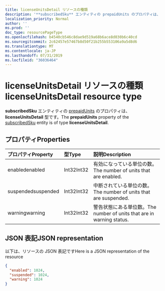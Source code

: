 ```yaml
---
title: licenseUnitsDetail リソースの種類
description: '**subscribedSku** エンティティの prepaidUnits のプロパティは、**licenseUnitsDetail** 型です。'
localization_priority: Normal
author: ''
ms.prod: ''
doc_type: resourcePageType
ms.openlocfilehash: b4540cb546c8dae9d519a68b6ace8d030b6c40cd
ms.sourcegitcommit: 2c62457e57467b8d50f21b255b553106a9a5d8d6
ms.translationtype: MT
ms.contentlocale: ja-JP
ms.lasthandoff: 07/31/2019
ms.locfileid: "36036464"
---
```

# <a name="licenseunitsdetail-resource-type"></a><span data-ttu-id="e9cef-103">licenseUnitsDetail リソースの種類</span><span class="sxs-lookup"><span data-stu-id="e9cef-103">licenseUnitsDetail resource type</span></span>

<span data-ttu-id="e9cef-104">**subscribedSku** エンティティの [prepaidUnits](subscribedsku.md) のプロパティは、**licenseUnitsDetail** 型です。</span><span class="sxs-lookup"><span data-stu-id="e9cef-104">The **prepaidUnits** property of the [subscribedSku](subscribedsku.md) entity is of type **licenseUnitsDetail**.</span></span>

## <a name="properties"></a><span data-ttu-id="e9cef-105">プロパティ</span><span class="sxs-lookup"><span data-stu-id="e9cef-105">Properties</span></span>
| <span data-ttu-id="e9cef-106">プロパティ</span><span class="sxs-lookup"><span data-stu-id="e9cef-106">Property</span></span>     | <span data-ttu-id="e9cef-107">型</span><span class="sxs-lookup"><span data-stu-id="e9cef-107">Type</span></span>   |<span data-ttu-id="e9cef-108">説明</span><span class="sxs-lookup"><span data-stu-id="e9cef-108">Description</span></span>|
|:-------------|:-----|:----------|
|<span data-ttu-id="e9cef-109">enabled</span><span class="sxs-lookup"><span data-stu-id="e9cef-109">enabled</span></span>|<span data-ttu-id="e9cef-110">Int32</span><span class="sxs-lookup"><span data-stu-id="e9cef-110">Int32</span></span>| <span data-ttu-id="e9cef-111">有効になっている単位の数。</span><span class="sxs-lookup"><span data-stu-id="e9cef-111">The number of units that are enabled.</span></span> |
|<span data-ttu-id="e9cef-112">suspended</span><span class="sxs-lookup"><span data-stu-id="e9cef-112">suspended</span></span>|<span data-ttu-id="e9cef-113">Int32</span><span class="sxs-lookup"><span data-stu-id="e9cef-113">Int32</span></span>| <span data-ttu-id="e9cef-114">中断されている単位の数。</span><span class="sxs-lookup"><span data-stu-id="e9cef-114">The number of units that are suspended.</span></span> |
|<span data-ttu-id="e9cef-115">warning</span><span class="sxs-lookup"><span data-stu-id="e9cef-115">warning</span></span>|<span data-ttu-id="e9cef-116">Int32</span><span class="sxs-lookup"><span data-stu-id="e9cef-116">Int32</span></span>| <span data-ttu-id="e9cef-117">警告状態にある単位数。</span><span class="sxs-lookup"><span data-stu-id="e9cef-117">The number of units that are in warning status.</span></span> |

## <a name="json-representation"></a><span data-ttu-id="e9cef-118">JSON 表記</span><span class="sxs-lookup"><span data-stu-id="e9cef-118">JSON representation</span></span>

<span data-ttu-id="e9cef-119">以下は、リソースの JSON 表記です</span><span class="sxs-lookup"><span data-stu-id="e9cef-119">Here is a JSON representation of the resource</span></span>

<!-- {
  "blockType": "resource",
  "optionalProperties": [

  ],
  "@odata.type": "microsoft.graph.licenseUnitsDetail"
}-->

```json
{
  "enabled": 1024,
  "suspended": 1024,
  "warning": 1024
}

```

<!-- uuid: 8fcb5dbc-d5aa-4681-8e31-b001d5168d79
2015-10-25 14:57:30 UTC -->
<!-- {
  "type": "#page.annotation",
  "description": "licenseUnitsDetail resource",
  "keywords": "",
  "section": "documentation",
  "tocPath": ""
}-->
